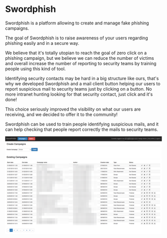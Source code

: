 # Swordphish

Swordphish is a platform allowing to create and manage fake phishing
campaigns.

The goal of Swordphish is to raise awareness of your users regarding
phishing easily and in a secure way.

We believe that it's totally utopian to reach the goal of zero click on
a phishing campaign, but we believe we can reduce the number of victims
and overall increase the number of reporting to security teams by
training people using this kind of tool.

Identifying security contacts may be hard in a big structure like ours,
that's why we developed Swordphish and a mail client button helping
our users to report suspicious mail to security teams just by clicking
on a button. No more intranet hunting looking for that security contact,
just click and it's done!

This choice seriously improved the visibility on what our users are
receiving, and we decided to offer it to the community!

Swordphish can be used to train people identifying suspicious mails, and
it can help checking that people report correctly the mails to security
teams.

![image](images/00-global-swordphish.png)
